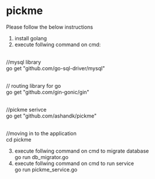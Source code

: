 # pickme
Please follow the below instructions

1. install golang
2. execute follwing command on cmd:
  
  <br>//mysql library 
  <br>go get "github.com/go-sql-driver/mysql"
  
  <br>// routing library for go
  <br>go get "github.com/gin-gonic/gin"
  
  <br>//pickme serivce
  <br>go get "github.com/ashandk/pickme"
  
  <br>//moving in to the application
  <br>cd pickme

3. execute follwing command on cmd to migrate database
  <br>go run db_migrator.go
4. execute follwing command on cmd to run service
  <br>go run pickme_service.go



